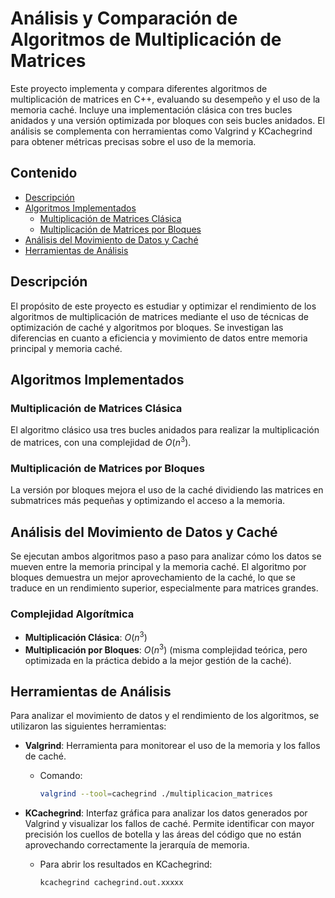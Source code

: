 # Análisis y Comparación de Algoritmos de Multiplicación de Matrices

Este proyecto implementa y compara diferentes algoritmos de multiplicación de matrices en C++, evaluando su desempeño y el uso de la memoria caché. Incluye una implementación clásica con tres bucles anidados y una versión optimizada por bloques con seis bucles anidados. El análisis se complementa con herramientas como Valgrind y KCachegrind para obtener métricas precisas sobre el uso de la memoria.

## Contenido

- [Descripción](#descripción)
- [Algoritmos Implementados](#algoritmos-implementados)
  - [Multiplicación de Matrices Clásica](#multiplicación-de-matrices-clásica)
  - [Multiplicación de Matrices por Bloques](#multiplicación-de-matrices-por-bloques)
- [Análisis del Movimiento de Datos y Caché](#análisis-del-movimiento-de-datos-y-caché)
- [Herramientas de Análisis](#herramientas-de-análisis)


## Descripción

El propósito de este proyecto es estudiar y optimizar el rendimiento de los algoritmos de multiplicación de matrices mediante el uso de técnicas de optimización de caché y algoritmos por bloques. Se investigan las diferencias en cuanto a eficiencia y movimiento de datos entre memoria principal y memoria caché.

## Algoritmos Implementados

### Multiplicación de Matrices Clásica
El algoritmo clásico usa tres bucles anidados para realizar la multiplicación de matrices, con una complejidad de $O(n^3)$.

### Multiplicación de Matrices por Bloques
La versión por bloques mejora el uso de la caché dividiendo las matrices en submatrices más pequeñas y optimizando el acceso a la memoria.
## Análisis del Movimiento de Datos y Caché

Se ejecutan ambos algoritmos paso a paso para analizar cómo los datos se mueven entre la memoria principal y la memoria caché. El algoritmo por bloques demuestra un mejor aprovechamiento de la caché, lo que se traduce en un rendimiento superior, especialmente para matrices grandes.

### Complejidad Algorítmica

- **Multiplicación Clásica**: $O(n^3)$
- **Multiplicación por Bloques**: $O(n^3)$ (misma complejidad teórica, pero optimizada en la práctica debido a la mejor gestión de la caché).

## Herramientas de Análisis

Para analizar el movimiento de datos y el rendimiento de los algoritmos, se utilizaron las siguientes herramientas:

- **Valgrind**: Herramienta para monitorear el uso de la memoria y los fallos de caché.
  - Comando: 
    ```bash
    valgrind --tool=cachegrind ./multiplicacion_matrices
    ```

- **KCachegrind**: Interfaz gráfica para analizar los datos generados por Valgrind y visualizar los fallos de caché. Permite identificar con mayor precisión los cuellos de botella y las áreas del código que no están aprovechando correctamente la jerarquía de memoria.

  - Para abrir los resultados en KCachegrind:
    ```bash
    kcachegrind cachegrind.out.xxxxx
    ```

